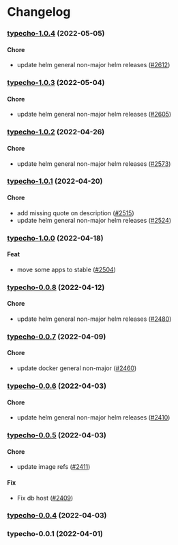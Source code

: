 # Changelog<br>


<a name="typecho-1.0.4"></a>
### [typecho-1.0.4](https://github.com/truecharts/apps/compare/typecho-1.0.3...typecho-1.0.4) (2022-05-05)

#### Chore

* update helm general non-major helm releases ([#2612](https://github.com/truecharts/apps/issues/2612))



<a name="typecho-1.0.3"></a>
### [typecho-1.0.3](https://github.com/truecharts/apps/compare/typecho-1.0.2...typecho-1.0.3) (2022-05-04)

#### Chore

* update helm general non-major helm releases ([#2605](https://github.com/truecharts/apps/issues/2605))



<a name="typecho-1.0.2"></a>
### [typecho-1.0.2](https://github.com/truecharts/apps/compare/typecho-1.0.1...typecho-1.0.2) (2022-04-26)

#### Chore

* update helm general non-major helm releases ([#2573](https://github.com/truecharts/apps/issues/2573))



<a name="typecho-1.0.1"></a>
### [typecho-1.0.1](https://github.com/truecharts/apps/compare/typecho-1.0.0...typecho-1.0.1) (2022-04-20)

#### Chore

* add missing quote on description ([#2515](https://github.com/truecharts/apps/issues/2515))
* update helm general non-major helm releases ([#2524](https://github.com/truecharts/apps/issues/2524))



<a name="typecho-1.0.0"></a>
### [typecho-1.0.0](https://github.com/truecharts/apps/compare/typecho-0.0.8...typecho-1.0.0) (2022-04-18)

#### Feat

* move some apps to stable ([#2504](https://github.com/truecharts/apps/issues/2504))



<a name="typecho-0.0.8"></a>
### [typecho-0.0.8](https://github.com/truecharts/apps/compare/typecho-0.0.7...typecho-0.0.8) (2022-04-12)

#### Chore

* update helm general non-major helm releases ([#2480](https://github.com/truecharts/apps/issues/2480))



<a name="typecho-0.0.7"></a>
### [typecho-0.0.7](https://github.com/truecharts/apps/compare/typecho-0.0.6...typecho-0.0.7) (2022-04-09)

#### Chore

* update docker general non-major ([#2460](https://github.com/truecharts/apps/issues/2460))



<a name="typecho-0.0.6"></a>
### [typecho-0.0.6](https://github.com/truecharts/apps/compare/typecho-0.0.5...typecho-0.0.6) (2022-04-03)

#### Chore

* update helm general non-major helm releases ([#2410](https://github.com/truecharts/apps/issues/2410))



<a name="typecho-0.0.5"></a>
### [typecho-0.0.5](https://github.com/truecharts/apps/compare/typecho-0.0.4...typecho-0.0.5) (2022-04-03)

#### Chore

* update image refs ([#2411](https://github.com/truecharts/apps/issues/2411))

#### Fix

* Fix db host ([#2409](https://github.com/truecharts/apps/issues/2409))



<a name="typecho-0.0.4"></a>
### [typecho-0.0.4](https://github.com/truecharts/apps/compare/typecho-0.0.3...typecho-0.0.4) (2022-04-03)



<a name="typecho-0.0.1"></a>
### typecho-0.0.1 (2022-04-01)
